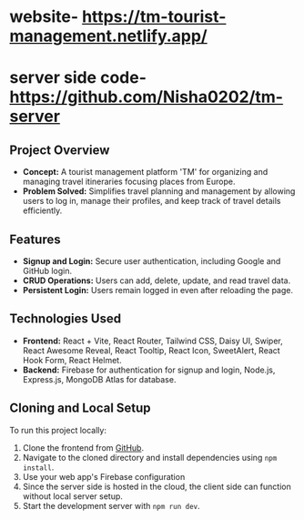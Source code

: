 # website- https://tm-tourist-management.netlify.app/
# server side code- https://github.com/Nisha0202/tm-server

## Project Overview
- **Concept:** A tourist management platform 'TM' for organizing and managing travel itineraries focusing places from Europe.
- **Problem Solved:** Simplifies travel planning and management by allowing users to log in, manage their profiles, and keep track of travel details efficiently.

## Features
- **Signup and Login:** Secure user authentication, including Google and GitHub login.
- **CRUD Operations:** Users can add, delete, update, and read travel data.
- **Persistent Login:** Users remain logged in even after reloading the page.

## Technologies Used
- **Frontend:** React + Vite, React Router, Tailwind CSS, Daisy UI, Swiper, React Awesome Reveal, React Tooltip, React Icon, SweetAlert, React Hook Form, React Helmet.
- **Backend:** Firebase for authentication for signup and login, Node.js, Express.js, MongoDB Atlas for database.

## Cloning and Local Setup
To run this project locally:
1. Clone the frontend from [GitHub](https://github.com/Nisha0202/tm-client.git).
3. Navigate to the cloned directory and install dependencies using `npm install`.
5. Use your web app's Firebase configuration
6. Since the server side is hosted in the cloud, the client side can function without local server setup.
7. Start the development server with `npm run dev`.




